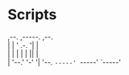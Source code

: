 # Scripts

                        
,--.    ,-----. ,--.    
|  |   '  .-.  '|  |    
|  |   |  | |  ||  |    
|  '--.'  '-'  '|  '--. 
`-----' `-----' `-----' 
                        
